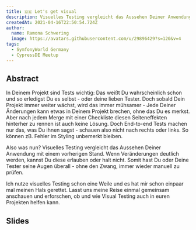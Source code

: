 ```yaml
---
title: 🇩🇪 Let's get visual
description: Visuelles Testing vergleicht das Aussehen Deiner Anwendung mit einem vorherigen Stand.
createdAt: 2021-04-16T22:50:54.724Z
author:
  name: Ramona Schwering
  image: https://avatars.githubusercontent.com/u/29896429?s=120&v=4
tags:
  - SymfonyWorld Germany
  - CypressDE Meetup
---
```


## Abstract

In Deinem Projekt sind Tests wichtig: Das weißt Du wahrscheinlich schon und so erledigst Du es selbst - oder deine lieben Tester. Doch sobald Dein Projekt immer weiter wächst, wird das immer mühsamer - Jede Deiner Änderungen kann etwas in Deinem Projekt brechen, ohne das Du es merkst. Aber nach jedem Merge mit einer Checkliste diesen Seiteneffekten hinterher zu rennen ist auch keine Lösung. Doch End-to-end Tests machen nur das, was Du ihnen sagst - schauen also nicht nach rechts oder links. So können zB. Fehler im Styling unbemerkt bleiben.

Also was nun? Visuelles Testing vergleicht das Aussehen Deiner Anwendung mit einem vorherigen Stand. Wenn Veränderungen deutlich werden, kannst Du diese erlauben oder halt nicht. Somit hast Du oder Deine Tester seine Augen überall - ohne den Zwang, immer wieder manuell zu prüfen.

Ich nutze visuelles Testing schon eine Weile und es hat mir schon einpaar mal meinen Hals gerettet. Lasst uns meine Reise einmal gemeinsam anschauen und erforschen, ob und wie Visual Testing auch in euren Projekten helfen kann.

## Slides

<media-grid :media="[{
name: 'Slides',
url: 'https://speakerdeck.com/leichteckig/lets-get-visual-visuelles-testing-in-deinem-symfony-projekt'
}]"></media-grid>
